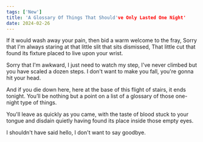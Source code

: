 ```yaml
---
tags: ['New']
title: 'A Glossary Of Things That Should've Only Lasted One Night'
date: 2024-02-26
---
```


If it would wash away your pain, then bid a warm welcome to the fray,
Sorry that I'm always staring at that little slit that sits dismissed,
That little cut that found its fixture placed to live upon your wrist.

Sorry that I'm awkward, I just need to watch my step,
I've never climbed but you have scaled a dozen steps.
I don't want to make you fall, you're gonna hit your head.

And if you die down here, here at the base of this flight of stairs, it ends tonight. You’ll be nothing but a point on a list of a glossary of those one-night type of things.

You'll leave as quickly as you came, with the taste of blood stuck to your tongue and disdain quietly having found its place inside those empty eyes.

I shouldn't have said hello, I don't want to say goodbye.
